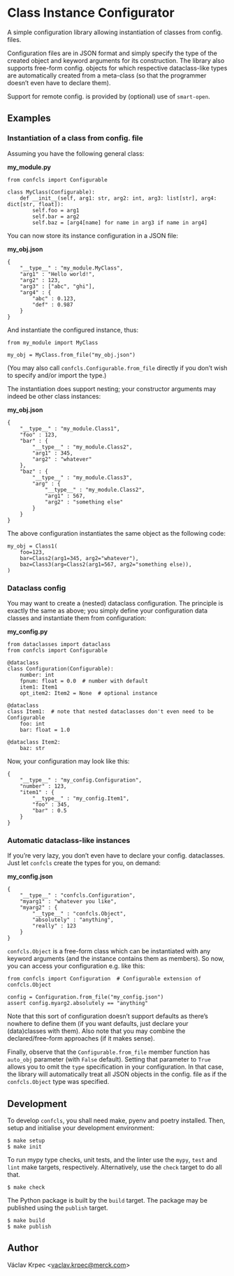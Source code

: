 # Class Instance Configurator

A simple configuration library allowing instantiation of classes from config. files.

Configuration files are in JSON format and simply specify the type of the created object
and keyword arguments for its construction.
The library also supports free-form config. objects for which respective dataclass-like
types are automatically created from a meta-class (so that the programmer doesn’t even
have to declare them).

Support for remote config. is provided by (optional) use of `smart-open`.

## Examples

### Instantiation of a class from config. file

Assuming you have the following general class:

**my\_module.py**

    from confcls import Configurable

    class MyClass(Configurable):
        def __init__(self, arg1: str, arg2: int, arg3: list[str], arg4: dict[str, float]):
            self.foo = arg1
            self.bar = arg2
            self.baz = [arg4[name] for name in arg3 if name in arg4]

You can now store its instance configuration in a JSON file:

**my\_obj.json**

    {
        "__type__" : "my_module.MyClass",
        "arg1" : "Hello world!",
        "arg2" : 123,
        "arg3" : ["abc", "ghi"],
        "arg4" : {
            "abc" : 0.123,
            "def" : 0.987
        }
    }

And instantiate the configured instance, thus:

    from my_module import MyClass

    my_obj = MyClass.from_file("my_obj.json")

(You may also call `confcls.Configurable.from_file` directly if you don’t wish
to specify and/or import the type.)

The instantiation does support nesting; your constructor arguments may indeed be other
class instances:

**my\_obj.json**

    {
        "__type__" : "my_module.Class1",
        "foo" : 123,
        "bar" : {
            "__type__" : "my_module.Class2",
            "arg1" : 345,
            "arg2" : "whatever"
        },
        "baz" : {
            "__type__" : "my_module.Class3",
            "arg" : {
                "__type__" : "my_module.Class2",
                "arg1" : 567,
                "arg2" : "something else"
            }
        }
    }

The above configuration instantiates the same object as the following code:

    my_obj = Class1(
        foo=123,
        bar=Class2(arg1=345, arg2="whatever"),
        baz=Class3(arg=Class2(arg1=567, arg2="something else)),
    )

### Dataclass config

You may want to create a (nested) dataclass configuration.
The principle is exactly the same as above; you simply define your configuration
data classes and instantiate them from configuration:

**my\_config.py**

    from dataclasses import dataclass
    from confcls import Configurable

    @dataclass
    class Configuration(Configurable):
        number: int
        fpnum: float = 0.0  # number with default
        item1: Item1
        opt_item2: Item2 = None  # optional instance

    @dataclass
    class Item1:  # note that nested dataclasses don't even need to be Configurable
        foo: int
        bar: float = 1.0

    @dataclass Item2:
        baz: str

Now, your configuration may look like this:

    {
        "__type__" : "my_config.Configuration",
        "number" : 123,
        "item1" : {
            "__type__" : "my_config.Item1",
            "foo" : 345,
            "bar" : 0.5
        }
    }

### Automatic dataclass-like instances

If you’re very lazy, you don’t even have to declare your config. dataclasses.
Just let `confcls` create the types for you, on demand:

**my\_config.json**

    {
        "__type__" : "confcls.Configuration",
        "myarg1" : "whatever you like",
        "myarg2" : {
            "__type__" : "confcls.Object",
            "absolutely" : "anything",
            "really" : 123
        }
    }

`confcls.Object` is a free-form class which can be instantiated with any keyword
arguments (and the instance contains them as members).
So now, you can access your configuration e.g. like this:

    from confcls import Configuration  # Configurable extension of confcls.Object

    config = Configuration.from_file("my_config.json")
    assert config.myarg2.absolutely == "anything"

Note that this sort of configuration doesn’t support defaults as there’s nowhere
to define them (if you want defaults, just declare your (data)classes with them).
Also note that you may combine the declared/free-form approaches (if it makes sense).

Finally, observe that the `Configurable.from_file` member function has `auto_obj`
parameter (with `False` default).
Setting that parameter to `True` allows you to omit the `type` specification
in your configuration.
In that case, the library will automatically treat all JSON objects in the config.
file as if the `confcls.Object` type was specified.

## Development

To develop `confcls`, you shall need make, pyenv and poetry installed.
Then, setup and initialise your development environment:

    $ make setup
    $ make init

To run mypy type checks, unit tests, and the linter use the `mypy`, `test` and `lint`
make targets, respectively.
Alternatively, use the `check` target to do all that.

    $ make check

The Python package is built by the `build` target.
The package may be published using the `publish` target.

    $ make build
    $ make publish

## Author

Václav Krpec &lt;<vaclav.krpec@merck.com>&gt;
